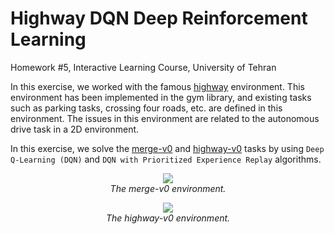 # Highway DQN Deep Reinforcement Learning 

Homework #5, Interactive Learning Course, University of Tehran

In this exercise, we worked with the famous [highway](https://github.com/eleurent/highway-env) environment. 
This environment has been implemented in the gym library, and existing tasks such as parking tasks, crossing four roads, etc. are defined in this environment. 
The issues in this environment are related to the autonomous drive task in a 2D environment.

In this exercise, we solve the [merge-v0](https://github.com/eleurent/highway-env#merge) and [highway-v0](https://github.com/eleurent/highway-env#highway) tasks by using `Deep Q-Learning (DQN)` and `DQN with Prioritized Experience Replay` algorithms.

<p align="center"> 
    <img src="https://raw.githubusercontent.com/eleurent/highway-env/master/../gh-media/docs/media/merge-env.gif?raw=true"><br/>
    <em>The merge-v0 environment.</em>
</p>

<p align="center">     
    <img src="https://raw.githubusercontent.com/eleurent/highway-env/master/../gh-media/docs/media/highway.gif?raw=true"><br/>
    <em>The highway-v0 environment.</em>
</p>
